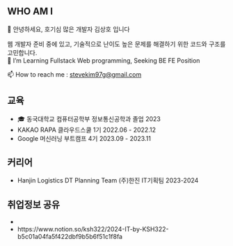 ## WHO AM I <br>
👋 안녕하세요, 호기심 많은 개발자 김상호 입니다<br>

웹 개발자 준비 중에 있고, 기술적으로 난이도 높은 문제를 해결하기 위한 코드와 구조를 고민합니다. <br>
👀 I’m Learning Fullstack Web programming, Seeking BE FE Position<br>

📫 How to reach me : stevekim97g@gmail.com <br>
## 교육 <br>
- 🎓 동국대학교 컴퓨터공학부 정보통신공학과 졸업 2023<br>
- KAKAO RAPA 클라우드스쿨  1기 2022.06 - 2022.12<br>
- Google 머신러닝 부트캠프 4기 2023.09 - 2023.11<br>
  
## 커리어 </br>
- Hanjin Logistics DT Planning Team (주)한진 IT기획팀 2023-2024

## 취업정보 공유 <br>
- <li>https://www.notion.so/ksh322/2024-IT-by-KSH322-b5c01a04fa5f422dbf9b5b6f51c1f8fa</li>
<!---
ksh322/ksh322 is a ✨ special ✨ repository because its `README.md` (this file) appears on your GitHub profile.
You can click the Preview link to take a look at your changes.
--->
